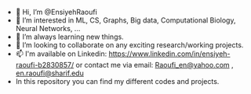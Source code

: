 - 👋 Hi, I’m @EnsiyehRaoufi
- 👀 I’m interested in ML, CS, Graphs, Big data, Computational Biology, Neural Networks, ...
- 🌱 I’m always learning new things.
- 💞️ I’m looking to collaborate on any exciting research/working projects.
- 📫 I'm available on Linkedin: https://www.linkedin.com/in/ensiyeh-raoufi-b2830857/ or 
   contact me via email: Raoufi_en@yahoo.com , en.raoufi@sharif.edu
-  In this repository you can find my different codes and projects.
<!---
EnsiyehRaoufi/EnsiyehRaoufi is a ✨ special ✨ repository because its `README.md` (this file) appears on your GitHub profile.
You can click the Preview link to take a look at your changes.
--->
